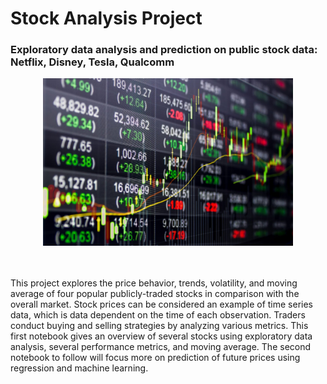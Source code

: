 # Stock Analysis Project
### Exploratory data analysis and prediction on public stock data: Netflix, Disney, Tesla, Qualcomm

<p align="center">
<img src="img.jpg" width="400"></p>
<br>
<br>
This project explores the price behavior, trends, volatility, and moving average of four popular publicly-traded stocks in comparison with the overall market. Stock prices can be considered an example of time series data, which is data dependent on the time of each observation. Traders conduct buying and selling strategies by analyzing various metrics. This first notebook gives an overview of several stocks using exploratory data analysis, several performance metrics, and moving average. The second notebook to follow will focus more on prediction of future prices using regression and machine learning.

